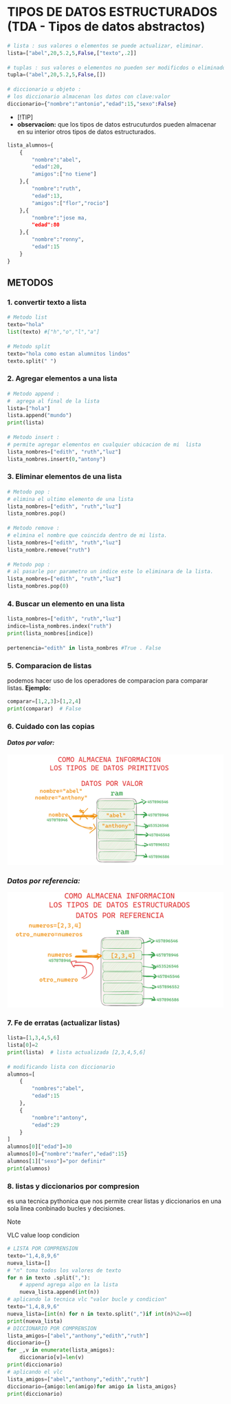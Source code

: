 # TIPOS DE DATOS ESTRUCTURADOS (TDA - Tipos de datos abstractos)
```python
# lista : sus valores o elementos se puede actualizar, eliminar.
lista=["abel",20,5.2,5,False,["texto",.2]]

# tuplas : sus valores o elementos no pueden ser modificdos o eliminados.
tupla=("abel",20,5.2,5,False,[])

# diccionario u objeto :
# los diccionario almacenan los datos con clave:valor 
diccionario={"nombre":"antonio","edad":15,"sexo":False}
```
- [!TIP]
- **observacion:** que los tipos de datos estrucuturdos pueden almacenar en su interior otros tipos de datos estructurados.

```python
lista_alumnos={
    {
        "nombre":"abel",
        "edad":20,
        "amigos":["no tiene"]
    },{
        "nombre":"ruth",
        "edad":13,
        "amigos":["flor","rocio"]
    },{
        "nombre":"jose ma,
        "edad":80
    },{
        "nombre":"ronny",
        "edad":15
    }
}
```
## METODOS
### 1. convertir texto a lista
```python
# Metodo list
texto="hola"
list(texto) #["h","o","l","a"]

# Metodo split
texto="hola como estan alumnitos lindos"
texto.split(" ")
```
### 2. Agregar elementos a una lista
```python
# Metodo append :
#  agrega al final de la lista
lista=["hola"]
lista.append("mundo")
print(lista)

# Metodo insert :
# permite agregar elementos en cualquier ubicacion de mi  lista
lista_nombres=["edith", "ruth","luz"]
lista_nombres.insert(0,"antony")
```
### 3. Eliminar elementos de una lista
```python
# Metodo pop :
# elimina el ultimo elemento de una lista
lista_nombres=["edith", "ruth","luz"]
lista_nombres.pop()

# Metodo remove :
# elimina el nombre que coincida dentro de mi lista.
lista_nombres=["edith", "ruth","luz"]
lista_nombre.remove("ruth")

# Metodo pop : 
# al pasarle por parametro un indice este lo eliminara de la lista.
lista_nombres=["edith", "ruth","luz"]
lista_nombres.pop(0)
```
### 4. Buscar un elemento en una lista
```python
lista_nombres=["edith", "ruth","luz"]
indice=lista_nombres.index("ruth")
print(lista_nombres[indice])

pertenencia="edith" in lista_nombres #True . False
```
### 5. Comparacion de listas
podemos hacer uso de los operadores de comparacion para comparar listas.
**Ejemplo:**
```python
comparar=[1,2,3]>[1,2,4]
print(comparar)  # False
```
### 6. Cuidado con las copias
#### *Datos por valor:*
![alt text](image.png)
### *Datos por referencia:*
![alt text](image1.png)
### 7. Fe de erratas (actualizar listas)
```python
lista=[1,3,4,5,6]
lista[0]=2
print(lista)  # lista actualizada [2,3,4,5,6]

# modificando lista con diccionario
alumnos=[
    {
        "nombres":"abel",
        "edad":15
    },
    {
        "nombre":"antony",
        "edad":29
    }
]
alumnos[0]["edad"]=30
alumnos[0]={"nombre":"mafer","edad":15}
alumnos[1]["sexo"]="por definir"
print(alumnos)
```
### 8. listas y diccionarios por compresion
es una tecnica pythonica que nos permite crear listas y diccionarios en una sola linea conbinado bucles y decisiones.
>[!NOTE]
> VLC value loop condicion
```python
# LISTA POR COMPRENSION
texto="1,4,8,9,6"
nueva_lista=[]
# "n" toma todos los valores de texto
for n in texto .split(","):
    # append agrega algo en la lista
    nueva_lista.append(int(n))
# aplicando la tecnica vlc "valor bucle y condicion"
texto="1,4,8,9,6"
nueva_lista=[int(n) for n in texto.split(",")if int(n)%2==0]
print(nueva_lista)
# DICCIONARIO POR COMPRENSION
lista_amigos=["abel","anthony","edith","ruth"]
diccionario={}
for _,v in enumerate(lista_amigos):
    diccionario[v]=len(v)
print(diccionario)
# aplicando el vlc
lista_amigos=["abel","anthony","edith","ruth"]
diccionario={amigo:len(amigo)for amigo in lista_amigos}
print(diccionario)
```